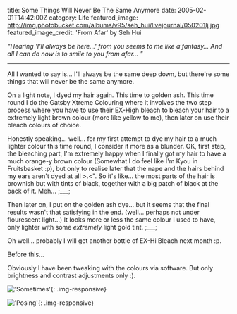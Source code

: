 title: Some Things Will Never Be The Same Anymore
date: 2005-02-01T14:42:00Z
category: Life
featured_image: http://img.photobucket.com/albums/v95/seh_hui/livejournal/050201lj.jpg
featured_image_credit: 'From Afar' by Seh Hui

*"Hearing 'I'll always be here…' from you seems to me like a fantasy… And all I can do now is to smile to you from afar… "*

---

All I wanted to say is… I'll always be the same deep down, but there're some things that will never be the same anymore.

On a light note, I dyed my hair again. This time to golden ash. This time round I do the Gatsby Xtreme Colouring where it involves the two step process where you have to use their EX-High bleach to bleach your hair to a extremely light brown colour (more like yellow to me), then later on use their bleach colours of choice.

Honestly speaking… well… for my first attempt to dye my hair to a much lighter colour this time round, I consider it more as a blunder. OK, first step, the bleaching part, I'm extremely happy when I finally got my hair to have a much orange-y brown colour (Somewhat I do feel like I'm Kyou in Fruitsbasket :p), but only to realise later that the nape and the hairs behind my ears aren't dyed at all >.<". So it's like… the most parts of the hair is brownish but with tints of black, together with a big patch of black at the back of it. Meh… ;\_\_\_;

Then later on, I put on the golden ash dye… but it seems that the final results wasn't that satisfying in the end. (well… perhaps not under flourescent light…) It looks more or less the same colour I used to have, only lighter with some *extremely* light gold tint. ;\_\_\_;

Oh well… probably I will get another bottle of EX-Hi Bleach next month :p.

Before this…

Obviously I have been tweaking with the colours via software. But only brightness and contrast adjustments only :).

!['Sometimes'](http://img.photobucket.com/albums/v95/seh_hui/photo/050201/sometimes.jpg){: .img-responsive}

!['Posing'](http://img.photobucket.com/albums/v95/seh_hui/photo/050201/felixpose.jpg){: .img-responsive}
